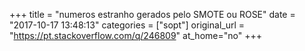 +++
title = "numeros estranho gerados pelo SMOTE ou ROSE"
date = "2017-10-17 13:48:13"
categories = ["sopt"]
original_url = "https://pt.stackoverflow.com/q/246809"
at_home="no"
+++

